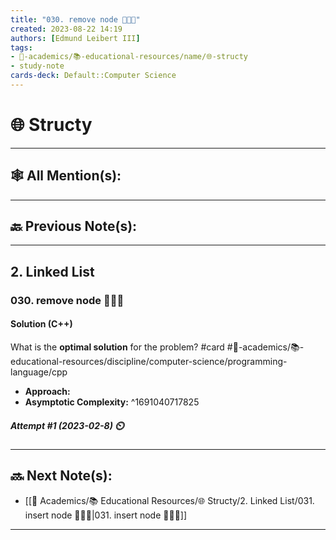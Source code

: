 ```yaml
---
title: "030. remove node 👨🏽‍💻"
created: 2023-08-22 14:19 
authors: [Edmund Leibert III]
tags: 
- 🔴-academics/📚-educational-resources/name/🌐-structy
- study-note
cards-deck: Default::Computer Science
---
```


# 🌐 Structy

---

## 🕸️ All Mention(s): 

---

## 🔙 Previous Note(s):

---

## 2. Linked List

### **030. remove node 👨🏽‍💻**

#### Solution (C++)

What is the **optimal solution** for the problem? 
#card #🔴-academics/📚-educational-resources/discipline/computer-science/programming-language/cpp
- **Approach:**
- **Asymptotic Complexity:**
^1691040717825

##### **Attempt #1 (2023-02-8) ⏲️**



---

## 🔜 Next Note(s):
- [[🔴 Academics/📚 Educational Resources/🌐 Structy/2. Linked List/031. insert node 👨🏽‍💻|031. insert node 👨🏽‍💻]]

---
